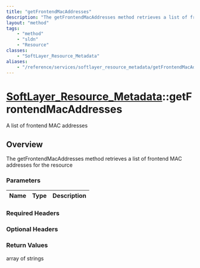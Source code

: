 ```yaml
---
title: "getFrontendMacAddresses"
description: "The getFrontendMacAddresses method retrieves a list of frontend MAC addresses for the resource"
layout: "method"
tags:
    - "method"
    - "sldn"
    - "Resource"
classes:
    - "SoftLayer_Resource_Metadata"
aliases:
    - "/reference/services/softlayer_resource_metadata/getFrontendMacAddresses"
---
```

# [SoftLayer_Resource_Metadata](/reference/services/SoftLayer_Resource_Metadata)::getFrontendMacAddresses

A list of frontend MAC addresses


## Overview 
The getFrontendMacAddresses method retrieves a list of frontend MAC addresses for the resource

### Parameters 
|Name | Type | Description |
| --- | --- | --- |


### Required Headers

### Optional Headers

### Return Values
array of strings

